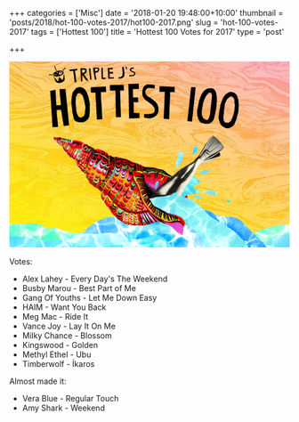 +++
categories = ['Misc']
date = '2018-01-20 19:48:00+10:00'
thumbnail = 'posts/2018/hot-100-votes-2017/hot100-2017.png'
slug = 'hot-100-votes-2017'
tags = ['Hottest 100']
title = 'Hottest 100 Votes for 2017'
type = 'post'

+++

![hot100](hot100-2017.png)

Votes:

- Alex Lahey - Every Day's The Weekend
- Busby Marou - Best Part of Me
- Gang Of Youths - Let Me Down Easy
- HAIM - Want You Back
- Meg Mac - Ride It
- Vance Joy - Lay It On Me
- Milky Chance - Blossom
- Kingswood - Golden
- Methyl Ethel - Ubu
- Timberwolf - Íkaros

Almost made it:

- Vera Blue - Regular Touch
- Amy Shark - Weekend